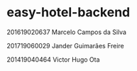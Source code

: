 # easy-hotel-backend


201619020637  Marcelo Campos da Silva

201719060029  Jander Guimarães Freire

201419040464 Victor Hugo Ota
